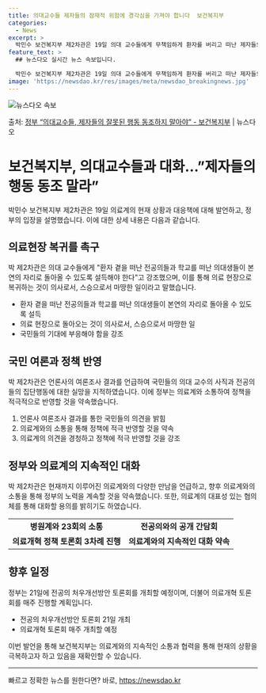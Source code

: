 ```yaml
---
title: 의대교수들 제자들의 잠재적 위험에 경각심을 가져야 합니다  보건복지부
categories:
  - News
excerpt: >
  박민수 보건복지부 제2차관은 19일 의대 교수들에게 무책임하게 환자를 버리고 떠난 제자들의 잘못된 행동에 동…
feature_text: >
  ## 뉴스다오 실시간 뉴스 속보입니다.

  박민수 보건복지부 제2차관은 19일 의대 교수들에게 무책임하게 환자를 버리고 떠난 제자들의 잘못된 행동에 동…
image: 'https://newsdao.kr/res/images/meta/newsdao_breakingnews.jpg'
---
```


![뉴스다오 속보](https://newsdao.kr/res/images/meta/newsdao_breakingnews.jpg)

<p>출처: <a href="https://newsdao.kr/3379" rel="dofollow">정부 “의대교수들, 제자들의 잘못된 행동 동조하지 말아야” - 보건복지부</a> | 뉴스다오</p>

<h1>보건복지부, 의대교수들과 대화…”제자들의 행동 동조 말라”</h1>

<p data-ke-size="size16">박민수 보건복지부 제2차관은 19일 의료계의 현재 상황과 대응책에 대해 발언하고, 정부의 입장을 설명했습니다. 이에 대한 상세 내용은 다음과 같습니다.</p>

<h2 data-ke-size="size26">의료현장 복귀를 촉구</h2>
<p data-ke-size="size16">박 제2차관은 의대 교수들에게 "환자 곁을 떠난 전공의들과 학교를 떠난 의대생들이 본연의 자리로 돌아올 수 있도록 설득해야 한다"고 강조했으며, 이를 통해 의료 현장으로 복귀하는 것이 의사로서, 스승으로서 마땅한 일이라고 말했습니다.</p>
<ul>
  <li>환자 곁을 떠난 전공의들과 학교를 떠난 의대생들이 본연의 자리로 돌아올 수 있도록 설득</li>
  <li>의료 현장으로 돌아오는 것이 의사로서, 스승으로서 마땅한 일</li>
  <li>국민들의 기대에 부응해야 함을 강조</li>
</ul>

<h2 data-ke-size="size26">국민 여론과 정책 반영</h2>
<p data-ke-size="size16">박 제2차관은 언론사의 여론조사 결과를 언급하여 국민들의 의대 교수의 사직과 전공의들의 집단행동에 대한 실망을 지적하였습니다. 이에 정부는 의료계와 소통하여 정책을 적극적으로 반영할 것을 약속했습니다.</p>
<ol>
  <li>언론사 여론조사 결과를 통한 국민들의 의견을 밝힘</li>
  <li>의료계와의 소통을 통해 정책에 적극 반영할 것을 약속</li>
  <li>의료계의 의견을 경청하고 정책에 적극 반영할 것을 강조</li>
</ol>

<h2 data-ke-size="size26">정부와 의료계의 지속적인 대화</h2>
<p data-ke-size="size16">박 제2차관은 현재까지 이루어진 의료계와의 다양한 만남을 언급하고, 향후 의료계와의 소통을 통해 정부의 노력을 계속할 것을 약속했습니다. 또한, 의료계의 대표성 있는 협의체를 통해 대화할 용의를 밝히기도 하였습니다.</p>
<table>
  <tr>
    <td style="text-align: center; height: 17px;"><b>병원계와 23회의 소통</b></td>
    <td style="text-align: center; height: 17px;"><b>전공의와의 공개 간담회</b></td>
  </tr>
  <tr>
    <td style="text-align: center; height: 17px;"><b>의료개혁 정책 토론회 3차례 진행</b></td>
    <td style="text-align: center; height: 17px;"><b>의료계와의 지속적인 대화 약속</b></td>
  </tr>
</table>

<h2 data-ke-size="size26">향후 일정</h2>
<p data-ke-size="size16">정부는 21일에 전공의 처우개선방안 토론회를 개최할 예정이며, 더불어 의료개혁 토론회를 매주 진행할 계획입니다.</p>
<ul>
  <li>전공의 처우개선방안 토론회 21일 개최</li>
  <li>의료개혁 토론회 매주 개최할 예정</li>
</ul>

<p data-ke-size="size16">이번 발언을 통해 보건복지부는 의료계와의 지속적인 소통과 협력을 통해 현재의 상황을 극복하고자 하고 있음을 재확인할 수 있습니다.</p>

<hr> 

빠르고 정확한 뉴스를 원한다면? 바로, <a href="https://newsdao.kr" rel="dofollow">https://newsdao.kr</a>


